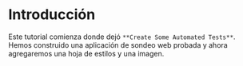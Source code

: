 # Introducción

Este tutorial comienza donde dejó `**Create Some Automated Tests**`. Hemos construido una aplicación de sondeo web probada y ahora agregaremos una hoja de estilos y una imagen.
